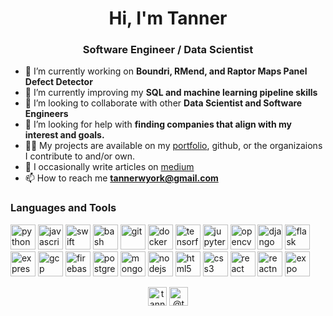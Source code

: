 <h1 align="center">Hi, I'm Tanner</h1>
<h3 align="center">Software Engineer / Data Scientist</h3>

- 🔭 I’m currently working on **Boundri, RMend, and Raptor Maps Panel Defect Detector**
- 🌱 I’m currently improving my **SQL and machine learning pipeline skills**
- 👯 I’m looking to collaborate with other **Data Scientist and Software Engineers**
- 🤝 I’m looking for help with **finding companies that align with my interest and goals.**
- 👨‍💻 My projects are available on my [portfolio](https://www.makeschool.com/portfolio/tanneryork), github, or the organizaions I contribute to and/or own.
- 📝 I occasionally write articles on [medium](https://medium.com/@tannerwyork)
- 📫 How to reach me **tannerwyork@gmail.com**

### Languages and Tools
<p align="left"> 
  <img src="https://www.vectorlogo.zone/logos/python/python-icon.svg" alt="python" width="40" height="40"/> 
  <img src="https://www.vectorlogo.zone/logos/javascript/javascript-icon.svg" alt="javascript" width="40" height="40"/> 
  <img src="https://www.vectorlogo.zone/logos/swift/swift-icon.svg" alt="swift" width="40" height="40"/> 

  <img src="https://www.vectorlogo.zone/logos/gnu_bash/gnu_bash-icon.svg" alt="bash" width="40" height="40"/> 
  <img src="https://www.vectorlogo.zone/logos/git-scm/git-scm-icon.svg" alt="git" width="40" height="40"/> 
  <img src="https://devicons.github.io/devicon/devicon.git/icons/docker/docker-original-wordmark.svg" alt="docker" width="40" height="40"/> 
  <img src="https://www.vectorlogo.zone/logos/tensorflow/tensorflow-icon.svg" alt="tensorflow" width="40" height="40"/> 
  <img src="https://www.vectorlogo.zone/logos/jupyter/jupyter-icon.svg" alt="jupyter" width="40" height="40"/> 
  <img src="https://www.vectorlogo.zone/logos/opencv/opencv-icon.svg" alt="opencv" width="40" height="40"/> 
  <img src="https://devicons.github.io/devicon/devicon.git/icons/django/django-original.svg" alt="django" width="40" height="40"/> 
  <img src="https://www.vectorlogo.zone/logos/pocoo_flask/pocoo_flask-icon.svg" alt="flask" width="40" height="40"/> 
  <img src="https://devicons.github.io/devicon/devicon.git/icons/express/express-original-wordmark.svg" alt="express" width="40" height="40"/> 
  <img src="https://www.vectorlogo.zone/logos/google_cloud/google_cloud-icon.svg" alt="gcp" width="40" height="40"/> 
  <img src="https://www.vectorlogo.zone/logos/firebase/firebase-icon.svg" alt="firebase" width="40" height="40"/> 
  <img src="https://devicons.github.io/devicon/devicon.git/icons/postgresql/postgresql-original-wordmark.svg" alt="postgresql" width="40" height="40"/> 
  <img src="https://devicons.github.io/devicon/devicon.git/icons/mongodb/mongodb-original-wordmark.svg" alt="mongodb" width="40" height="40"/>
  <img src="https://devicons.github.io/devicon/devicon.git/icons/nodejs/nodejs-original-wordmark.svg" alt="nodejs" width="40" height="40"/> 
  <img src="https://devicons.github.io/devicon/devicon.git/icons/html5/html5-original-wordmark.svg" alt="html5" width="40" height="40"/>
  <img src="https://devicons.github.io/devicon/devicon.git/icons/css3/css3-original-wordmark.svg" alt="css3" width="40" height="40"/>
  <img src="https://devicons.github.io/devicon/devicon.git/icons/react/react-original-wordmark.svg" alt="react" width="40" height="40"/> 
  <img src="https://reactnative.dev/img/header_logo.svg" alt="reactnative" width="40" height="40"/> 
  <img src="https://www.vectorlogo.zone/logos/expoio/expoio-icon.svg" alt="expo" width="40" height="40"/> 
</p>


<p align="center">
<a href="https://linkedin.com/in/tanneryork" target="blank"><img align="center" src="https://cdn.jsdelivr.net/npm/simple-icons@3.0.1/icons/linkedin.svg" alt="tanneryork" height="30" width="30" /></a>
<a href="https://medium.com/@tannerwyork" target="blank"><img align="center" src="https://cdn.jsdelivr.net/npm/simple-icons@3.0.1/icons/medium.svg" alt="@tannerwyork" height="30" width="30" /></a>
</p>
